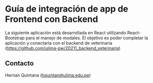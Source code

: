 # Guía de integración de app de Frontend con Backend

La siguiente aplicación está desarrollada en React utilizando React-Bootstrap para el
manejo de modales. El objetivo es poder completar la aplicación y conectarla con
el backend de veterinaria (https://github.com/ulima-pw/20211_backend_veterinaria)

## Contacto

Hernan Quintana (hquintan@ulima.edu.pe)